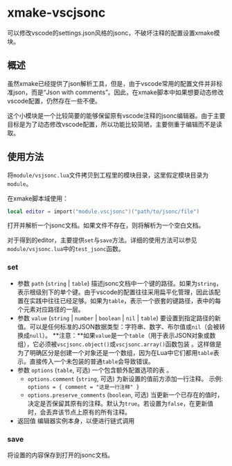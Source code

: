 # xmake-vscjsonc
可以修改vscode的settings.json风格的jsonc，不破坏注释的配置设置xmake模块。

## 概述

虽然xmake已经提供了json解析工具，但是，由于vscode常用的配置文件并非标准json，而是“Json with comments”。因此，在xmake脚本中如果想要动态修改vscode配置，仍然存在一些不便。

这个小模块是一个比较简要的能够保留原有vscode注释的jsonc编辑器。由于主要目标是为了动态修改vscode配置，所以功能比较简陋，主要侧重于编辑而不是读取。

## 使用方法

将`module/vsjsonc.lua`文件拷贝到工程里的模块目录，这里假定模块目录为`module`。

在xmake脚本域使用：

``` lua
local editor = import("module.vscjsonc")("path/to/jsonc/file")
```

打开并解析一个jsonc文档。如果文件不存在，则将解析为一个空白文档。

对于得到的editor，主要提供`set`与`save`方法。详细的使用方法可以参见`module/vsjsonc.lua`中的`test_jsonc`函数。

### set

- 参数 `path` (`string` | `table`)
  描述jsonc文档中一个键的路径。如果为`string`，表示根级别下的单个键。由于vscode的配置往往采用扁平化管理，因此该配置在实践中往往已经足够。如果为`table`，表示一个嵌套的键路径，表中的每个元素对应路径的一层。
- 参数 `value` (`string` | `number` | `boolean` | `nil` | `table`)
  要设置到指定路径的新值。可以是任何标准的JSON数据类型：字符串、数字、布尔值或`nil`（会被转换成`null`）。
  **注意：**如果`value`是一个`table`（用于表示JSON对象或数组），它必须被`vscjsonc.object()`或`vscjsonc.array()`函数包装 。这样做是为了明确区分是创建一个对象还是一个数组，因为在Lua中它们都用`table`表示。直接传入一个未包装的普通`table`会导致错误。
- 参数 `options` (`table`, 可选)
  一个包含额外配置选项的表 。
  - `options.comment` (`string`, 可选)
    为新设置的值前方添加一行注释。
    示例: `options = { comment = "这是一行注释" }`
  - `options.preserve_comments` (`boolean`, 可选)
    当更新一个已存在的值时，决定是否保留其原有的注释。默认为`true`。若设置为`false`，在更新值时，会丢弃该节点上原有的所有注释。
- 返回值 编辑器实例本身，以便进行链式调用

### save

将设置的内容保存到打开的jsonc文档。